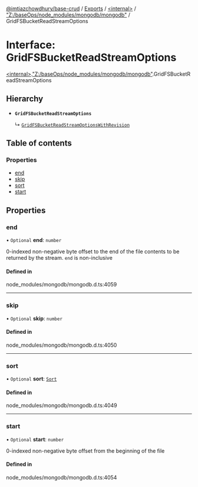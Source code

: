 [@imtiazchowdhury/base-crud](../README.md) / [Exports](../modules.md) / [\<internal\>](../modules/internal_.md) / ["Z:/baseOps/node\_modules/mongodb/mongodb"](../modules/internal_._Z__baseOps_node_modules_mongodb_mongodb_.md) / GridFSBucketReadStreamOptions

# Interface: GridFSBucketReadStreamOptions

[\<internal\>](../modules/internal_.md).["Z:/baseOps/node\_modules/mongodb/mongodb"](../modules/internal_._Z__baseOps_node_modules_mongodb_mongodb_.md).GridFSBucketReadStreamOptions

## Hierarchy

- **`GridFSBucketReadStreamOptions`**

  ↳ [`GridFSBucketReadStreamOptionsWithRevision`](internal_._Z__baseOps_node_modules_mongodb_mongodb_.GridFSBucketReadStreamOptionsWithRevision.md)

## Table of contents

### Properties

- [end](internal_._Z__baseOps_node_modules_mongodb_mongodb_.GridFSBucketReadStreamOptions.md#end)
- [skip](internal_._Z__baseOps_node_modules_mongodb_mongodb_.GridFSBucketReadStreamOptions.md#skip)
- [sort](internal_._Z__baseOps_node_modules_mongodb_mongodb_.GridFSBucketReadStreamOptions.md#sort)
- [start](internal_._Z__baseOps_node_modules_mongodb_mongodb_.GridFSBucketReadStreamOptions.md#start)

## Properties

### end

• `Optional` **end**: `number`

0-indexed non-negative byte offset to the end of the file contents
to be returned by the stream. `end` is non-inclusive

#### Defined in

node_modules/mongodb/mongodb.d.ts:4059

___

### skip

• `Optional` **skip**: `number`

#### Defined in

node_modules/mongodb/mongodb.d.ts:4050

___

### sort

• `Optional` **sort**: [`Sort`](../modules/internal_._Z__baseOps_node_modules_mongodb_mongodb_.md#sort)

#### Defined in

node_modules/mongodb/mongodb.d.ts:4049

___

### start

• `Optional` **start**: `number`

0-indexed non-negative byte offset from the beginning of the file

#### Defined in

node_modules/mongodb/mongodb.d.ts:4054
